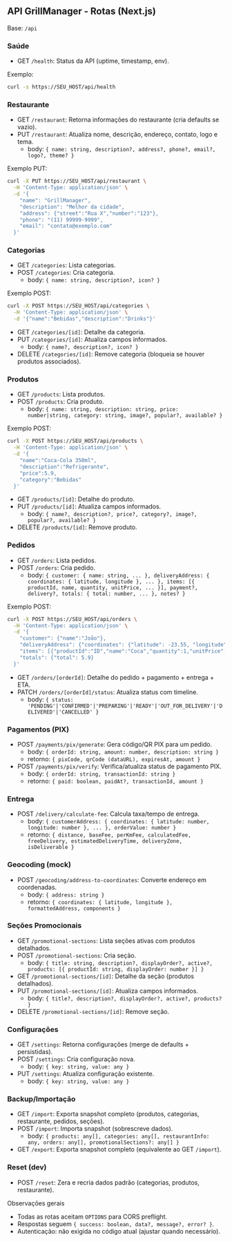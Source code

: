 ## API GrillManager - Rotas (Next.js)

Base: `/api`

### Saúde
- GET `/health`: Status da API (uptime, timestamp, env).

Exemplo:
```bash
curl -s https://SEU_HOST/api/health
```

### Restaurante
- GET `/restaurant`: Retorna informações do restaurante (cria defaults se vazio).
- PUT `/restaurant`: Atualiza nome, descrição, endereço, contato, logo e tema.
  - body: `{ name: string, description?, address?, phone?, email?, logo?, theme? }`

Exemplo PUT:
```bash
curl -X PUT https://SEU_HOST/api/restaurant \
  -H 'Content-Type: application/json' \
  -d '{
    "name": "GrillManager",
    "description": "Melhor da cidade",
    "address": {"street":"Rua X","number":"123"},
    "phone": "(11) 99999-9999",
    "email": "contato@exemplo.com"
  }'
```

### Categorias
- GET `/categories`: Lista categorias.
- POST `/categories`: Cria categoria.
  - body: `{ name: string, description?, icon? }`

Exemplo POST:
```bash
curl -X POST https://SEU_HOST/api/categories \
  -H 'Content-Type: application/json' \
  -d '{"name":"Bebidas","description":"Drinks"}'
```
- GET `/categories/[id]`: Detalhe da categoria.
- PUT `/categories/[id]`: Atualiza campos informados.
  - body: `{ name?, description?, icon? }`
- DELETE `/categories/[id]`: Remove categoria (bloqueia se houver produtos associados).

### Produtos
- GET `/products`: Lista produtos.
- POST `/products`: Cria produto.
  - body: `{ name: string, description: string, price: number|string, category: string, image?, popular?, available? }`

Exemplo POST:
```bash
curl -X POST https://SEU_HOST/api/products \
  -H 'Content-Type: application/json' \
  -d '{
    "name":"Coca-Cola 350ml",
    "description":"Refrigerante",
    "price":5.9,
    "category":"Bebidas"
  }'
```
- GET `/products/[id]`: Detalhe do produto.
- PUT `/products/[id]`: Atualiza campos informados.
  - body: `{ name?, description?, price?, category?, image?, popular?, available? }`
- DELETE `/products/[id]`: Remove produto.

### Pedidos
- GET `/orders`: Lista pedidos.
- POST `/orders`: Cria pedido.
  - body: `{ customer: { name: string, ... }, deliveryAddress: { coordinates: { latitude, longitude }, ... }, items: [{ productId, name, quantity, unitPrice, ... }], payment?, delivery?, totals: { total: number, ... }, notes? }`

Exemplo POST:
```bash
curl -X POST https://SEU_HOST/api/orders \
  -H 'Content-Type: application/json' \
  -d '{
    "customer": {"name":"João"},
    "deliveryAddress": {"coordinates": {"latitude": -23.55, "longitude": -46.63}},
    "items": [{"productId":"ID","name":"Coca","quantity":1,"unitPrice":5.9}],
    "totals": {"total": 5.9}
  }'
```
- GET `/orders/[orderId]`: Detalhe do pedido + pagamento + entrega + ETA.
- PATCH `/orders/[orderId]/status`: Atualiza status com timeline.
  - body: `{ status: 'PENDING'|'CONFIRMED'|'PREPARING'|'READY'|'OUT_FOR_DELIVERY'|'DELIVERED'|'CANCELLED' }`

### Pagamentos (PIX)
- POST `/payments/pix/generate`: Gera código/QR PIX para um pedido.
  - body: `{ orderId: string, amount: number, description: string }`
  - retorno: `{ pixCode, qrCode (dataURL), expiresAt, amount }`
- POST `/payments/pix/verify`: Verifica/atualiza status de pagamento PIX.
  - body: `{ orderId: string, transactionId: string }`
  - retorno: `{ paid: boolean, paidAt?, transactionId, amount }`

### Entrega
- POST `/delivery/calculate-fee`: Calcula taxa/tempo de entrega.
  - body: `{ customerAddress: { coordinates: { latitude: number, longitude: number }, ... }, orderValue: number }`
  - retorno: `{ distance, baseFee, perKmFee, calculatedFee, freeDelivery, estimatedDeliveryTime, deliveryZone, isDeliverable }`

### Geocoding (mock)
- POST `/geocoding/address-to-coordinates`: Converte endereço em coordenadas.
  - body: `{ address: string }`
  - retorno: `{ coordinates: { latitude, longitude }, formattedAddress, components }`

### Seções Promocionais
- GET `/promotional-sections`: Lista seções ativas com produtos detalhados.
- POST `/promotional-sections`: Cria seção.
  - body: `{ title: string, description?, displayOrder?, active?, products: [{ productId: string, displayOrder: number }] }`
- GET `/promotional-sections/[id]`: Detalhe da seção (produtos detalhados).
- PUT `/promotional-sections/[id]`: Atualiza campos informados.
  - body: `{ title?, description?, displayOrder?, active?, products? }`
- DELETE `/promotional-sections/[id]`: Remove seção.

### Configurações
- GET `/settings`: Retorna configurações (merge de defaults + persistidas).
- POST `/settings`: Cria configuração nova.
  - body: `{ key: string, value: any }`
- PUT `/settings`: Atualiza configuração existente.
  - body: `{ key: string, value: any }`

### Backup/Importação
- GET `/import`: Exporta snapshot completo (produtos, categorias, restaurante, pedidos, seções).
- POST `/import`: Importa snapshot (sobrescreve dados).
  - body: `{ products: any[], categories: any[], restaurantInfo: any, orders: any[], promotionalSections?: any[] }`
- GET `/export`: Exporta snapshot completo (equivalente ao GET `/import`).

### Reset (dev)
- POST `/reset`: Zera e recria dados padrão (categorias, produtos, restaurante).

Observações gerais
- Todas as rotas aceitam `OPTIONS` para CORS preflight.
- Respostas seguem `{ success: boolean, data?, message?, error? }`.
- Autenticação: não exigida no código atual (ajustar quando necessário).


